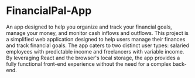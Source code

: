 # FinancialPal-App
An app designed to help you organize and track your financial goals, manage your money, and monitor cash inflows and outflows.
This project is a simplified web application designed to help users manage their finances and track financial goals. The app caters to two distinct user types: salaried employees with predictable income and freelancers with variable income. By leveraging React and the browser's local storage, the app provides a fully functional front-end experience without the need for a complex back-end.

